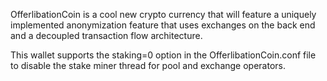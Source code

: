 OfferlibationCoin is a cool new crypto currency that will feature a uniquely implemented anonymization feature that uses exchanges on the back end and a decoupled transaction flow architecture.

This wallet supports the staking=0 option in the OfferlibationCoin.conf file to disable the stake miner thread for pool and exchange operators.

